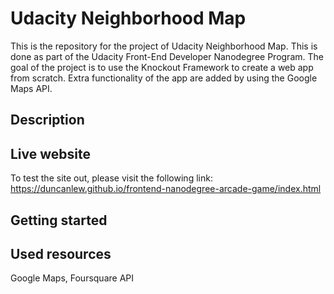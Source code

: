# Udacity Neighborhood Map
This is the repository for the project of Udacity Neighborhood Map. This is done as part of the Udacity Front-End Developer Nanodegree Program. The goal of the project is to use the Knockout Framework to create a web app from scratch. Extra functionality of the app are added by using the Google Maps API. 

## Description

## Live website
To test the site out, please visit the following link: https://duncanlew.github.io/frontend-nanodegree-arcade-game/index.html


## Getting started

## Used resources
Google Maps, Foursquare API
